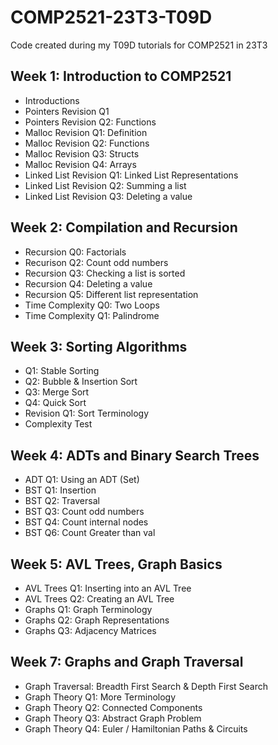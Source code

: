 # COMP2521-23T3-T09D

Code created during my T09D tutorials for COMP2521 in 23T3

## Week 1: Introduction to COMP2521

- Introductions
- Pointers Revision Q1
- Pointers Revision Q2: Functions
- Malloc Revision Q1: Definition
- Malloc Revision Q2: Functions
- Malloc Revision Q3: Structs
- Malloc Revision Q4: Arrays
- Linked List Revision Q1: Linked List Representations
- Linked List Revision Q2: Summing a list
- Linked List Revision Q3: Deleting a value

## Week 2: Compilation and Recursion

- Recursion Q0: Factorials
- Recurison Q2: Count odd numbers
- Recursion Q3: Checking a list is sorted
- Recursion Q4: Deleting a value
- Recursion Q5: Different list representation
- Time Complexity Q0: Two Loops
- Time Complexity Q1: Palindrome

## Week 3: Sorting Algorithms

- Q1: Stable Sorting
- Q2: Bubble & Insertion Sort
- Q3: Merge Sort
- Q4: Quick Sort
- Revision Q1: Sort Terminology
- Complexity Test

## Week 4: ADTs and Binary Search Trees

- ADT Q1: Using an ADT (Set)
- BST Q1: Insertion
- BST Q2: Traversal
- BST Q3: Count odd numbers
- BST Q4: Count internal nodes
- BST Q6: Count Greater than val

## Week 5: AVL Trees, Graph Basics

- AVL Trees Q1: Inserting into an AVL Tree
- AVL Trees Q2: Creating an AVL Tree
- Graphs Q1: Graph Terminology
- Graphs Q2: Graph Representations
- Graphs Q3: Adjacency Matrices

## Week 7: Graphs and Graph Traversal

- Graph Traversal: Breadth First Search & Depth First Search
- Graph Theory Q1: More Terminology
- Graph Theory Q2: Connected Components
- Graph Theory Q3: Abstract Graph Problem
- Graph Theory Q4: Euler / Hamiltonian Paths & Circuits
